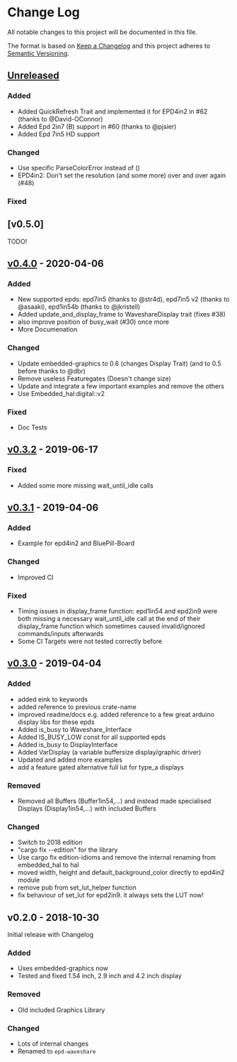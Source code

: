 # Change Log

All notable changes to this project will be documented in this file.

The format is based on [Keep a Changelog](http://keepachangelog.com/)
and this project adheres to [Semantic Versioning](http://semver.org/).

## [Unreleased]

### Added
 - Added QuickRefresh Trait and implemented it for EPD4in2 in #62 (thanks to @David-OConnor)
 - Added Epd 2in7 (B) support in #60 (thanks to @pjsier)
 - Added Epd 7in5 HD support

### Changed
 - Use specific ParseColorError instead of ()
 - EPD4in2: Don't set the resolution (and some more) over and over again (#48)

### Fixed


## [v0.5.0]

TODO!

## [v0.4.0] - 2020-04-06

### Added
 - New supported epds: epd7in5 (thanks to @str4d), epd7in5 v2 (thanks to @asaaki), epd1in54b (thanks to @jkristell)
 - Added update_and_display_frame to WaveshareDisplay trait (fixes #38)
 - also improve position of busy_wait (#30) once more
 - More Documenation

### Changed
 - Update embedded-graphics to 0.6 (changes Display Trait) (and to 0.5 before thanks to @dbr)
 - Remove useless Featuregates (Doesn't change size)
 - Update and integrate a few important examples and remove the others
 - Use Embedded_hal:digital::v2


### Fixed
 - Doc Tests


## [v0.3.2] - 2019-06-17

### Fixed
 - Added some more missing wait_until_idle calls

## [v0.3.1] - 2019-04-06

### Added
 - Example for epd4in2 and BluePill-Board

### Changed
 - Improved CI

### Fixed
 - Timing issues in display_frame function: epd1in54 and epd2in9 were both missing a necessary wait_until_idle call at the end of their display_frame function which sometimes caused invalid/ignored commands/inputs afterwards
 - Some CI Targets were not tested correctly before

## [v0.3.0] - 2019-04-04

### Added
- added eink to keywords
- added reference to previous crate-name
- improved readme/docs e.g. added reference to a few great arduino display libs for these epds
- Added is_busy to Waveshare_Interface
- Added IS_BUSY_LOW const for all supported epds
- Added is_busy to DisplayInterface
- Added VarDisplay (a variable buffersize display/graphic driver)
- Updated and added more examples
- add a feature gated alternative full lut for type_a displays

### Removed
- Removed all Buffers (Buffer1in54,...) and instead made specialised Displays (Display1in54,...) with included Buffers

### Changed
- Switch to 2018 edition
- "cargo fix --edition" for the library
- Use cargo fix edition-idioms and remove the internal renaming from embedded_hal to hal
- moved width, height and default_background_color directly to epd4in2 module
- remove pub from set_lut_helper function
- fix behaviour of set_lut for epd2in9. it always sets the LUT now!

## v0.2.0 - 2018-10-30

Initial release with Changelog

### Added
- Uses embedded-graphics now
- Tested and fixed 1.54 inch, 2.9 inch and 4.2 inch display

### Removed
- Old included Graphics Library

### Changed
- Lots of internal changes
- Renamed to `epd-waveshare`


[Unreleased]: https://github.com/Caemor/eink-waveshare-rs/compare/v0.4.0...HEAD
[v0.4.0]: https://github.com/Caemor/eink-waveshare-rs/compare/v0.3.2...v0.4.0
[v0.3.2]: https://github.com/Caemor/eink-waveshare-rs/compare/v0.3.1...v0.3.2
[v0.3.1]: https://github.com/Caemor/eink-waveshare-rs/compare/v0.3.0...v0.3.1
[v0.3.0]: https://github.com/Caemor/eink-waveshare-rs/compare/v0.2.0...v0.3.0
